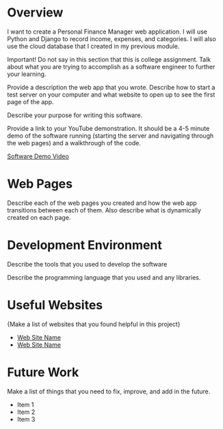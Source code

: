 # Overview

I want to create a Personal Finance Manager web application. I will use Python and Django to record income, expenses, and categories. I will also use the cloud database that I created in my previous module.

Important!  Do not say in this section that this is college assignment.  Talk about what you are trying to accomplish as a software engineer to further your learning.

Provide a description the web app that you wrote. Describe how to start a test server on your computer and what website to open up to see the first page of the app.

Describe your purpose for writing this software.

Provide a link to your YouTube demonstration.  It should be a 4-5 minute demo of the software running (starting the server and navigating through the web pages) and a walkthrough of the code.

[Software Demo Video](http://youtube.link.goes.here)

# Web Pages

Describe each of the web pages you created and how the web app transitions between each of them.  Also describe what is dynamically created on each page.

# Development Environment

Describe the tools that you used to develop the software

Describe the programming language that you used and any libraries.

# Useful Websites

{Make a list of websites that you found helpful in this project}
* [Web Site Name](http://url.link.goes.here)
* [Web Site Name](http://url.link.goes.here)

# Future Work

Make a list of things that you need to fix, improve, and add in the future.
* Item 1
* Item 2
* Item 3
